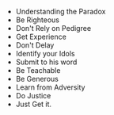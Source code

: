 - Understanding the Paradox
- Be Righteous
- Don't Rely on Pedigree
- Get Experience
- Don't Delay
- Identify your Idols
- Submit to his word
- Be Teachable
- Be Generous
- Learn from Adversity
- Do Justice
- Just Get it.